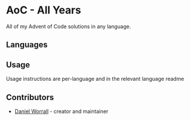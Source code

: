 # AoC - All Years

All of my Advent of Code solutions in any language.

## Languages



## Usage

Usage instructions are per-language and in the relevant language readme

## Contributors

- [Daniel Worrall](https://github.com/daniel-worrall) - creator and maintainer
